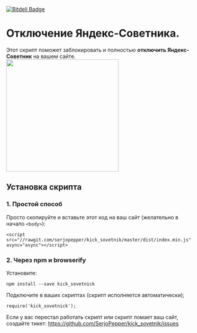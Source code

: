 [![Bitdeli Badge](https://d2weczhvl823v0.cloudfront.net/SerjoPepper/kick_sovetnik/trend.png)](https://bitdeli.com/free "Bitdeli Badge")

# Отключение Яндекс-Советника.

Этот скрипт поможет заблокировать и полностью <b>отключить Яндекс-Советник</b> на вашем сайте.
<br/>
<img src="http://i.giphy.com/Ee3UjFhuthw0U.gif" style="width: 300px;"/>

## Установка скрипта

### 1. Простой способ
Просто скопируйте и вставьте этот код на ваш сайт (желательно в начало `<body>`):
```
<script src="//rawgit.com/serjopepper/kick_sovetnik/master/dist/index.min.js" async="async"></script>
```

### 2. Через npm и browserify
Установите:
```
npm install --save kick_sovetnick
```

Подключите в ваших скриптах (скрипт исполняется автоматически);
```
require('kick_sovetnick');
```

Если у вас перестал работать скрипт или скрипт ломает ваш сайт, создайте тикет:
https://github.com/SerjoPepper/kick_sovetnik/issues

